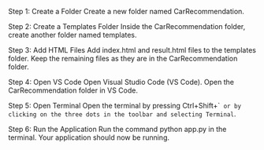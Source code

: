 Step 1: Create a Folder
Create a new folder named CarRecommendation.

Step 2: Create a Templates Folder
Inside the CarRecommendation folder, create another folder named templates.

Step 3: Add HTML Files
Add index.html and result.html files to the templates folder.
Keep the remaining files as they are in the CarRecommendation folder.

Step 4: Open VS Code
Open Visual Studio Code (VS Code).
Open the CarRecommendation folder in VS Code.

Step 5: Open Terminal
Open the terminal by pressing Ctrl+Shift+\`` or by clicking on the three dots in the toolbar and selecting Terminal`.

Step 6: Run the Application
Run the command python app.py in the terminal.
Your application should now be running.
